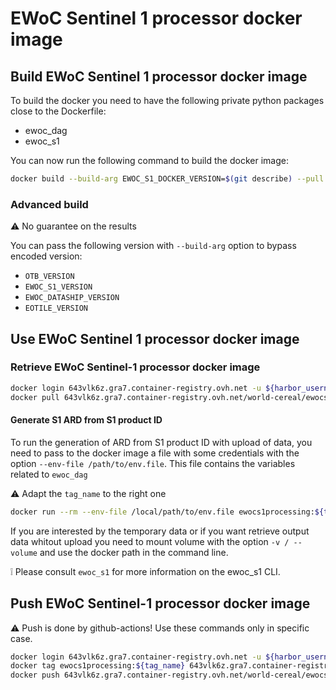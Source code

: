 # EWoC Sentinel 1 processor docker image

## Build EWoC Sentinel 1 processor docker image

To build the docker you need to have the following private python packages close to the Dockerfile:

- ewoc_dag
- ewoc_s1

You can now run the following command to build the docker image:

```sh
docker build --build-arg EWOC_S1_DOCKER_VERSION=$(git describe) --pull --rm -f "Dockerfile" -t ewocs1processing:$(git describe) "."
```

### Advanced build

:warning: No guarantee on the results

You can pass the following version with `--build-arg` option to bypass encoded version:

- `OTB_VERSION`
- `EWOC_S1_VERSION`
- `EWOC_DATASHIP_VERSION`
- `EOTILE_VERSION`

## Use EWoC Sentinel 1 processor docker image

### Retrieve EWoC Sentinel-1 processor docker image

```sh
docker login 643vlk6z.gra7.container-registry.ovh.net -u ${harbor_username}
docker pull 643vlk6z.gra7.container-registry.ovh.net/world-cereal/ewocs1processing:${tag_name}
```

#### Generate S1 ARD from S1 product ID

To run the generation of ARD from S1 product ID with upload of data, you need to pass to the docker image a file with some credentials with the option `--env-file /path/to/env.file`. This file contains the variables related to `ewoc_dag`

:warning: Adapt the `tag_name` to the right one

```sh
docker run --rm --env-file /local/path/to/env.file ewocs1processing:${tag_name} ewoc_generate_s1_ard -v prd_ids TILE_ID S1_PRODUCT_ID_1 S1_PRODUCT_ID_2 ...
```

If you are interested by the temporary data or if you want retrieve output data whitout upload you need to mount volume with the option `-v / --volume` and use the docker path in the command line.

:grey_exclamation: Please consult `ewoc_s1`  for more information on the ewoc_s1 CLI.

## Push EWoC Sentinel-1 processor docker image

:warning: Push is done by github-actions! Use these commands only in specific case.

```sh
docker login 643vlk6z.gra7.container-registry.ovh.net -u ${harbor_username}
docker tag ewocs1processing:${tag_name} 643vlk6z.gra7.container-registry.ovh.net/world-cereal/ewocs1processing:${tag_name}
docker push 643vlk6z.gra7.container-registry.ovh.net/world-cereal/ewocs1processing:${tag_name}
```

